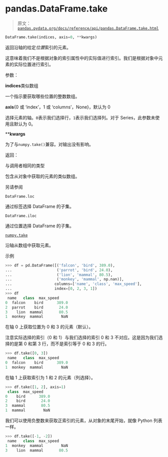 # pandas.DataFrame.take

> 原文：[`pandas.pydata.org/docs/reference/api/pandas.DataFrame.take.html`](https://pandas.pydata.org/docs/reference/api/pandas.DataFrame.take.html)

```py
DataFrame.take(indices, axis=0, **kwargs)
```

返回沿轴的给定*位置*索引的元素。

这意味着我们不是根据对象的索引属性中的实际值进行索引。我们是根据对象中元素的实际位置进行索引。

参数：

**indices**类似数组

一个指示要获取哪些位置的整数数组。

**axis**{0 或 ‘index’，1 或 ‘columns’，None}，默认为 0

选择元素的轴。`0`表示我们选择行，`1`表示我们选择列。对于 Series，此参数未使用且默认为 0。

****kwargs**

为了与`numpy.take()`兼容。对输出没有影响。

返回：

与调用者相同的类型

包含从对象中获取的元素的类似数组。

另请参阅

`DataFrame.loc`

通过标签选择 DataFrame 的子集。

`DataFrame.iloc`

通过位置选择 DataFrame 的子集。

[`numpy.take`](https://numpy.org/doc/stable/reference/generated/numpy.take.html#numpy.take "(在 NumPy v1.26)")

沿轴从数组中获取元素。

示例

```py
>>> df = pd.DataFrame([('falcon', 'bird', 389.0),
...                    ('parrot', 'bird', 24.0),
...                    ('lion', 'mammal', 80.5),
...                    ('monkey', 'mammal', np.nan)],
...                   columns=['name', 'class', 'max_speed'],
...                   index=[0, 2, 3, 1])
>>> df
 name   class  max_speed
0  falcon    bird      389.0
2  parrot    bird       24.0
3    lion  mammal       80.5
1  monkey  mammal        NaN 
```

在轴 0 上获取位置为 0 和 3 的元素（默认）。

注意实际选择的索引（0 和 1）与我们选择的索引 0 和 3 不对应。这是因为我们选择的是第 0 和第 3 行，而不是索引等于 0 和 3 的行。

```py
>>> df.take([0, 3])
 name   class  max_speed
0  falcon    bird      389.0
1  monkey  mammal        NaN 
```

在轴 1 上获取索引为 1 和 2 的元素（列选择）。

```py
>>> df.take([1, 2], axis=1)
 class  max_speed
0    bird      389.0
2    bird       24.0
3  mammal       80.5
1  mammal        NaN 
```

我们可以使用负整数来获取正索引的元素，从对象的末尾开始，就像 Python 列表一样。

```py
>>> df.take([-1, -2])
 name   class  max_speed
1  monkey  mammal        NaN
3    lion  mammal       80.5 
```
